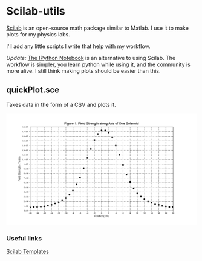 Scilab-utils
============

[Scilab](http://www.scilab.org/) is an open-source math package similar to Matlab.
I use it to make plots for my physics labs.

I'll add any little scripts I write that help with my workflow.

*Update:*
[The IPython Notebook](http://ipython.org/notebook.html) is an alternative to using Scilab. The workflow is simpler,
you learn python while using it, and the community is more alive. I still think making plots should be easier than this.

## quickPlot.sce
Takes data in the form of a CSV and plots it.

![example plot](examples/magneticFieldStrength/field1plot.png)

### Useful links
[Scilab Templates](http://www.idea2ic.com/PlayWithFink/SCILAB_Templates.html)
